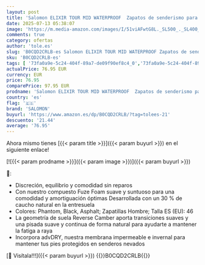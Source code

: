 ```yaml
---
layout: post
title: 'Salomon ELIXIR TOUR MID WATERPROOF  Zapatos de senderismo para Hombre  Phantom Black Asphalt  46 EU'
date: 2025-07-13 05:38:07
image: 'https://m.media-amazon.com/images/I/51viAFwtG8L._SL500_._SL400_.jpg'
comments: true
category: ofertas
author: 'tole.es'
slug: 'B0CQD2CRLB-es Salomon ELIXIR TOUR MID WATERPROOF Zapatos de senderismo...'
sku: 'B0CQD2CRLB-es'
tags: [ '73fa0a9e-5c24-404f-89a7-de09f90ef8c4_0','73fa0a9e-5c24-404f-89a7-de09f90ef8c4_101','Arborist Merchandising Root','Botas de senderismo para hombre','Calzado de senderismo para hombre','Calzado deportivo para hombre','Compra 2, y obtén un 10% de descuento','Compra 2, y obtén un 10% de descuento_Shoes2','Compre 2 y obtenga un 10 % de descuento','Compre 2 y obtenga un 10 % de descuento_Shoes 2','Deportes y aire libre','Moda','Moda Hombre','Self Service','Special Features Stores','Tienda Salomon','Top Brands Shoes Selection','Zapatillas deportivas y de moda para hombre','Zapatos para hombre','c8538d25-3af9-48d3-aeff-5f3ce5572a36_0','c8538d25-3af9-48d3-aeff-5f3ce5572a36_2701','c8538d25-3af9-48d3-aeff-5f3ce5572a36_6301','c8538d25-3af9-48d3-aeff-5f3ce5572a36_7901','salomon','zapatos','🇪🇸', ]
actualPrice: 76.95 EUR
currency: EUR
price: 76.95
comparePrice: 97.95 EUR
prodname: 'Salomon ELIXIR TOUR MID WATERPROOF  Zapatos de senderismo para Hombre  Phantom Black Asphalt  46 EU'
country: 'es'
flag: '🇪🇸'
brand: 'SALOMON'
buyurl: 'https://www.amazon.es/dp/B0CQD2CRLB/?tag=tolees-21'
descuento: '21.44'
average: '76.95'
---
```


Ahora mismo tienes [{{< param title >}}]({{< param buyurl >}}) en el siguiente enlace!

[![{{< param prodname >}}]({{< param image >}})]({{< param buyurl >}})

🔎:

- Discreción, equilibrio y comodidad sin reparos
- Con nuestro compuesto Fuze Foam suave y suntuoso para una comodidad y amortiguación óptimas Desarrollada con un 30 % de caucho natural en la entresuela
- Colores: Phantom, Black, Asphalt; Zapatillas Hombre; Talla ES (EU): 46
- La geometría de suela Reverse Camber aporta transiciones suaves y una pisada suave y continua de forma natural para ayudarte a mantener la fatiga a raya
- Incorpora advDRY, nuestra membrana impermeable e invernal para mantener tus pies protegidos en senderos nevados

[🛒 Visítala!!!]({{< param buyurl >}})
{{<world>}}B0CQD2CRLB{{</world>}}
